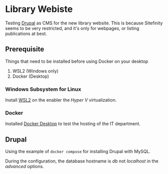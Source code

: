 # Library Webiste

Testing [Drupal](https://www.drupal.org/home) as CMS for the new library website. This is because Sitefinity seems to be very restricted, and it's only for webpages, or listing publications at best.

## Prerequisite

Things that need to be installed before using Docker on your desktop

1. WSL2 (Windows only)
2. Docker (Desktop)

### Windows Subsystem for Linux

Install [WSL2][wsl_install] on the enabler the _Hyper V_ virtualization.

### Docker 

Installed [Docker Desktop][desktop] to test the hosting of the IT department.

## Drupal

Using the example of `docker compose` for installing Drupal with MySQL.

During the configuration, the database hostname is _db_ not _localhost_ in the _advanced_ options.

[wsl_install]: https://docs.microsoft.com/en-us/windows/wsl/install-win10 "WSL2 Install"
[desktop]: https://www.docker.com/products/docker-desktop "Docker Desktop"
